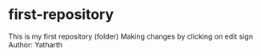 # first-repository
This is my first repository (folder)
Making changes by clicking on edit sign
Author: Yatharth
